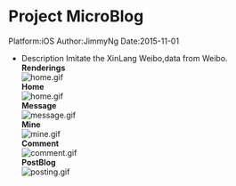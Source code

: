 # Project MicroBlog
Platform:iOS  Author:JimmyNg  Date:2015-11-01
* Description Imitate the XinLang Weibo,data from Weibo.  
**Renderings**  
![home.gif](https://github.com/Jimmy6464/MicroBlog/blob/master/author.gif)  
**Home**  
![home.gif](https://github.com/Jimmy6464/MicroBlog/blob/master/home.gif)  
**Message**  
![message.gif](https://github.com/Jimmy6464/MicroBlog/blob/master/message.gif)  
**Mine**  
![mine.gif](https://github.com/Jimmy6464/MicroBlog/blob/master/mine.gif)  
**Comment**  
![comment.gif](https://github.com/Jimmy6464/MicroBlog/blob/master/comment.gif)  
**PostBlog**  
![posting.gif](https://github.com/Jimmy6464/MicroBlog/blob/master/posting.gif)    


